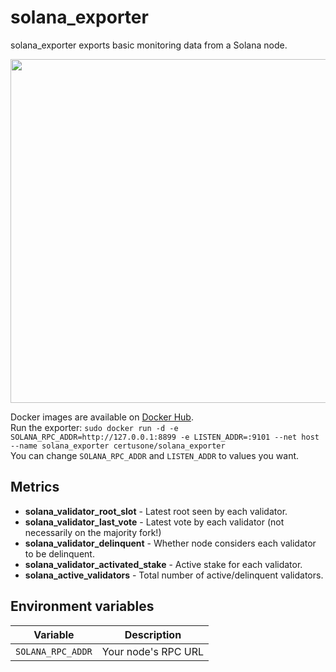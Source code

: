 # solana_exporter

solana_exporter exports basic monitoring data from a Solana node.

<img src="https://i.imgur.com/2pIXLyU.png" width="550px" alt="" />

Docker images are available on [Docker Hub](https://hub.docker.com/r/certusone/solana_exporter). \
Run the exporter: `sudo docker run -d -e SOLANA_RPC_ADDR=http://127.0.0.1:8899 -e LISTEN_ADDR=:9101 --net host --name solana_exporter certusone/solana_exporter` \
You can change `SOLANA_RPC_ADDR` and `LISTEN_ADDR` to values you want.
## Metrics

- **solana_validator_root_slot** - Latest root seen by each validator.
- **solana_validator_last_vote** - Latest vote by each validator (not necessarily on the majority fork!)
- **solana_validator_delinquent** - Whether node considers each validator to be delinquent.
- **solana_validator_activated_stake**  - Active stake for each validator. 
- **solana_active_validators** - Total number of active/delinquent validators.

## Environment variables

| Variable          | Description             |
|-------------------|-------------------------|
| `SOLANA_RPC_ADDR` | Your node's RPC URL     | 
